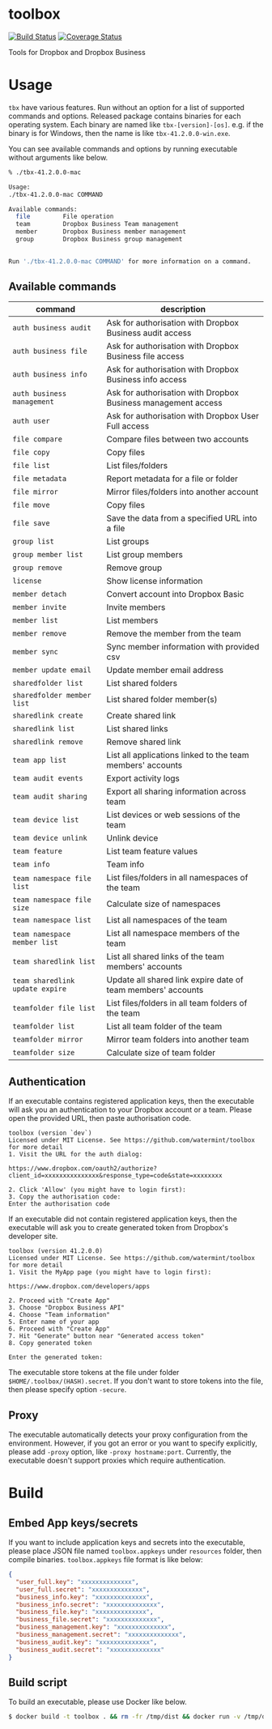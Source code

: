 # toolbox

[![Build Status](https://travis-ci.org/watermint/toolbox.svg?branch=master)](https://travis-ci.org/watermint/toolbox)
[![Coverage Status](https://coveralls.io/repos/github/watermint/toolbox/badge.svg?branch=master)](https://coveralls.io/github/watermint/toolbox?branch=master)

Tools for Dropbox and Dropbox Business

# Usage

`tbx` have various features. Run without an option for a list of supported commands and options.
Released package contains binaries for each operating system. Each binary are named like `tbx-[version]-[os]`. e.g. if the binary is for Windows, then the name is like `tbx-41.2.0.0-win.exe`.

You can see available commands and options by running executable without arguments like below.

```bash
% ./tbx-41.2.0.0-mac

Usage: 
./tbx-41.2.0.0-mac COMMAND

Available commands:
  file         File operation
  team         Dropbox Business Team management
  member       Dropbox Business member management
  group        Dropbox Business group management
  

Run './tbx-41.2.0.0-mac COMMAND' for more information on a command.
```

## Available commands

| command                         | description                                                   |
|---------------------------------|---------------------------------------------------------------|
| `auth business audit`           | Ask for authorisation with Dropbox Business audit access      |
| `auth business file`            | Ask for authorisation with Dropbox Business file access       |
| `auth business info`            | Ask for authorisation with Dropbox Business info access       |
| `auth business management`      | Ask for authorisation with Dropbox Business management access |
| `auth user`                     | Ask for authorisation with Dropbox User Full access           |
| `file compare`                  | Compare files between two accounts                            |
| `file copy`                     | Copy files                                                    |
| `file list`                     | List files/folders                                            |
| `file metadata`                 | Report metadata for a file or folder                          |
| `file mirror`                   | Mirror files/folders into another account                     |
| `file move`                     | Copy files                                                    |
| `file save`                     | Save the data from a specified URL into a file                |
| `group list`                    | List groups                                                   |
| `group member list`             | List group members                                            |
| `group remove`                  | Remove group                                                  |
| `license`                       | Show license information                                      |
| `member detach`                 | Convert account into Dropbox Basic                            |
| `member invite`                 | Invite members                                                |
| `member list`                   | List members                                                  |
| `member remove`                 | Remove the member from the team                               |
| `member sync`                   | Sync member information with provided csv                     |
| `member update email`           | Update member email address                                   |
| `sharedfolder list`             | List shared folders                                           |
| `sharedfolder member list`      | List shared folder member(s)                                  |
| `sharedlink create`             | Create shared link                                            |
| `sharedlink list`               | List shared links                                             |
| `sharedlink remove`             | Remove shared link                                            |
| `team app list`                 | List all applications linked to the team members' accounts    |
| `team audit events`             | Export activity logs                                          |
| `team audit sharing`            | Export all sharing information across team                    |
| `team device list`              | List devices or web sessions of the team                      |
| `team device unlink`            | Unlink device                                                 |
| `team feature`                  | List team feature values                                      |
| `team info`                     | Team info                                                     |
| `team namespace file list`      | List files/folders in all namespaces of the team              |
| `team namespace file size`      | Calculate size of namespaces                                  |
| `team namespace list`           | List all namespaces of the team                               |
| `team namespace member list`    | List all namespace members of the team                        |
| `team sharedlink list`          | List all shared links of the team members' accounts           |
| `team sharedlink update expire` | Update all shared link expire date of team members' accounts  |
| `teamfolder file list`          | List files/folders in all team folders of the team            |
| `teamfolder list`               | List all team folder of the team                              |
| `teamfolder mirror`             | Mirror team folders into another team                         |
| `teamfolder size`               | Calculate size of team folder                                 |

## Authentication

If an executable contains registered application keys, then the executable will ask you an authentication to your Dropbox account or a team.
Please open the provided URL, then paste authorisation code.

```
toolbox (version `dev`)
Licensed under MIT License. See https://github.com/watermint/toolbox for more detail
1. Visit the URL for the auth dialog:

https://www.dropbox.com/oauth2/authorize?client_id=xxxxxxxxxxxxxxx&response_type=code&state=xxxxxxxx

2. Click 'Allow' (you might have to login first):
3. Copy the authorisation code:
Enter the authorisation code
```

If an executable did not contain registered application keys, then the executable will ask you to create generated token from Dropbox's developer site.

```
toolbox (version 41.2.0.0)
Licensed under MIT License. See https://github.com/watermint/toolbox for more detail
1. Visit the MyApp page (you might have to login first):

https://www.dropbox.com/developers/apps

2. Proceed with "Create App"
3. Choose "Dropbox Business API"
4. Choose "Team information"
5. Enter name of your app
6. Proceed with "Create App"
7. Hit "Generate" button near "Generated access token"
8. Copy generated token

Enter the generated token:
```

The executable store tokens at the file under folder `$HOME/.toolbox/(HASH).secret`. If you don't want to store tokens into the file, then please specify option `-secure`.

## Proxy

The executable automatically detects your proxy configuration from the environment. However, if you got an error or you want to specify explicitly, please add `-proxy` option, like `-proxy hostname:port`.
Currently, the executable doesn't support proxies which require authentication.

# Build

## Embed App keys/secrets

If you want to include application keys and secrets into the executable, please place JSON file named `toolbox.appkeys` under `resources` folder, then compile binaries.
`toolbox.appkeys` file format is like below:

```JSON
{
  "user_full.key": "xxxxxxxxxxxxxx",
  "user_full.secret": "xxxxxxxxxxxxxx",
  "business_info.key": "xxxxxxxxxxxxxx",
  "business_info.secret": "xxxxxxxxxxxxxx",
  "business_file.key": "xxxxxxxxxxxxxx",
  "business_file.secret": "xxxxxxxxxxxxxx",
  "business_management.key": "xxxxxxxxxxxxxx",
  "business_management.secret": "xxxxxxxxxxxxxx",
  "business_audit.key": "xxxxxxxxxxxxxx",
  "business_audit.secret": "xxxxxxxxxxxxxx"
}
```


## Build script

To build an executable, please use Docker like below.

```bash
$ docker build -t toolbox . && rm -fr /tmp/dist && docker run -v /tmp/dist:/dist:rw --rm toolbox
```

